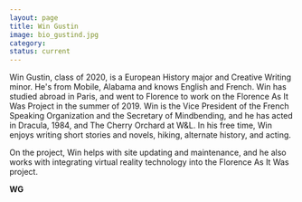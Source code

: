 ```yaml
---
layout: page
title: Win Gustin
image: bio_gustind.jpg
category:
status: current
---
```


Win Gustin, class of 2020, is a European History major and Creative Writing minor. He's from Mobile, Alabama and knows English and French. Win has studied abroad in Paris, and went to Florence to work on the Florence As It Was Project in the summer of 2019. Win is the Vice President of the French Speaking Organization and the Secretary of Mindbending, and he has acted in Dracula, 1984, and The Cherry Orchard at W&L. In his free time, Win enjoys writing short stories and novels, hiking, alternate history, and acting.

On the project, Win helps with site updating and maintenance, and he also works with integrating virtual reality technology into the Florence As It Was project.

__WG__
